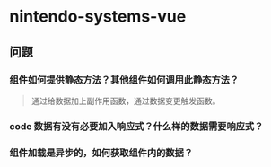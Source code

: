 # nintendo-systems-vue

## 问题
### 组件如何提供静态方法？其他组件如何调用此静态方法？
> 通过给数据加上副作用函数，通过数据变更触发函数。

### code 数据有没有必要加入响应式？什么样的数据需要响应式？

### 组件加载是异步的，如何获取组件内的数据？
